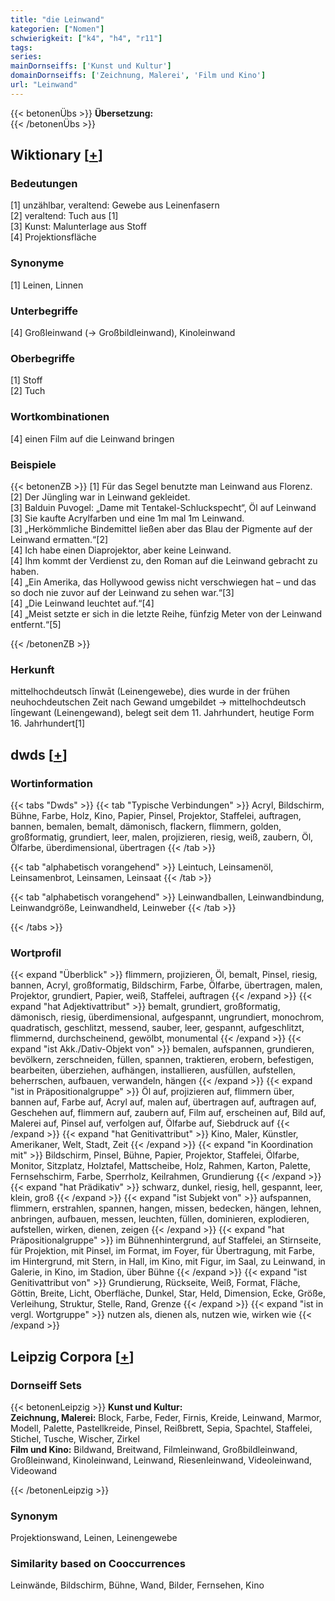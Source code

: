 ```yaml
---
title: "die Leinwand"
kategorien: ["Nomen"]
schwierigkeit: ["k4", "h4", "r11"]
tags:
series:
mainDornseiffs: ['Kunst und Kultur']
domainDornseiffs: ['Zeichnung, Malerei', 'Film und Kino']
url: "Leinwand"
---
```


{{< betonenÜbs >}}
**Übersetzung:**  
{{< /betonenÜbs >}}

## Wiktionary [[+](https://de.wiktionary.org/wiki/Leinwand)]

### Bedeutungen
[1] unzählbar, veraltend: Gewebe aus Leinenfasern  
[2] veraltend: Tuch aus [1]  
[3] Kunst: Malunterlage aus Stoff  
[4] Projektionsfläche  

### Synonyme
[1] Leinen, Linnen  

### Unterbegriffe
[4] Großleinwand (→ Großbildleinwand), Kinoleinwand  

### Oberbegriffe
[1] Stoff  
[2] Tuch  

### Wortkombinationen
[4] einen Film auf die Leinwand bringen  

### Beispiele
{{< betonenZB >}}
[1] Für das Segel benutzte man Leinwand aus Florenz.  
[2] Der Jüngling war in Leinwand gekleidet.  
[3] Balduin Puvogel: „Dame mit Tentakel-Schluckspecht“, Öl auf Leinwand  
[3] Sie kaufte Acrylfarben und eine 1m mal 1m Leinwand.  
[3] „Herkömmliche Bindemittel ließen aber das Blau der Pigmente auf der Leinwand ermatten.“[2]  
[4] Ich habe einen Diaprojektor, aber keine Leinwand.  
[4] Ihm kommt der Verdienst zu, den Roman auf die Leinwand gebracht zu haben.  
[4] „Ein Amerika, das Hollywood gewiss nicht verschwiegen hat – und das so doch nie zuvor auf der Leinwand zu sehen war.“[3]  
[4] „Die Leinwand leuchtet auf.“[4]  
[4] „Meist setzte er sich in  die letzte Reihe, fünfzig Meter von der Leinwand entfernt.“[5]  

{{< /betonenZB >}}
### Herkunft
mittelhochdeutsch līnwāt (Leinengewebe), dies wurde in der frühen neuhochdeutschen Zeit nach Gewand umgebildet → mittelhochdeutsch līngewant (Leinengewand), belegt seit dem 11. Jahrhundert, heutige Form 16. Jahrhundert[1]  



## dwds [[+](https://www.dwds.de/wb/Leinwand)]

### Wortinformation
{{< tabs "Dwds" >}}
{{< tab "Typische Verbindungen" >}}
Acryl, Bildschirm, Bühne, Farbe, Holz, Kino, Papier, Pinsel, Projektor, Staffelei, auftragen, bannen, bemalen, bemalt, dämonisch, flackern, flimmern, golden, großformatig, grundiert, leer, malen, projizieren, riesig, weiß, zaubern, Öl, Ölfarbe, überdimensional, übertragen
{{< /tab >}}

{{< tab "alphabetisch vorangehend" >}}
Leintuch, Leinsamenöl, Leinsamenbrot, Leinsamen, Leinsaat
{{< /tab >}}

{{< tab "alphabetisch vorangehend" >}}
Leinwandballen, Leinwandbindung, Leinwandgröße, Leinwandheld, Leinweber
{{< /tab >}}

{{< /tabs >}}

### Wortprofil
{{< expand "Überblick" >}} flimmern, projizieren, Öl, bemalt, Pinsel, riesig, bannen, Acryl, großformatig, Bildschirm, Farbe, Ölfarbe, übertragen, malen, Projektor, grundiert, Papier, weiß, Staffelei, auftragen {{< /expand >}}
{{< expand "hat Adjektivattribut" >}} bemalt, grundiert, großformatig, dämonisch, riesig, überdimensional, aufgespannt, ungrundiert, monochrom, quadratisch, geschlitzt, messend, sauber, leer, gespannt, aufgeschlitzt, flimmernd, durchscheinend, gewölbt, monumental {{< /expand >}}
{{< expand "ist Akk./Dativ-Objekt von" >}} bemalen, aufspannen, grundieren, bevölkern, zerschneiden, füllen, spannen, traktieren, erobern, befestigen, bearbeiten, überziehen, aufhängen, installieren, ausfüllen, aufstellen, beherrschen, aufbauen, verwandeln, hängen {{< /expand >}}
{{< expand "ist in Präpositionalgruppe" >}} Öl auf, projizieren auf, flimmern über, bannen auf, Farbe auf, Acryl auf, malen auf, übertragen auf, auftragen auf, Geschehen auf, flimmern auf, zaubern auf, Film auf, erscheinen auf, Bild auf, Malerei auf, Pinsel auf, verfolgen auf, Ölfarbe auf, Siebdruck auf {{< /expand >}}
{{< expand "hat Genitivattribut" >}} Kino, Maler, Künstler, Amerikaner, Welt, Stadt, Zeit {{< /expand >}}
{{< expand "in Koordination mit" >}} Bildschirm, Pinsel, Bühne, Papier, Projektor, Staffelei, Ölfarbe, Monitor, Sitzplatz, Holztafel, Mattscheibe, Holz, Rahmen, Karton, Palette, Fernsehschirm, Farbe, Sperrholz, Keilrahmen, Grundierung {{< /expand >}}
{{< expand "hat Prädikativ" >}} schwarz, dunkel, riesig, hell, gespannt, leer, klein, groß {{< /expand >}}
{{< expand "ist Subjekt von" >}} aufspannen, flimmern, erstrahlen, spannen, hangen, missen, bedecken, hängen, lehnen, anbringen, aufbauen, messen, leuchten, füllen, dominieren, explodieren, aufstellen, wirken, dienen, zeigen {{< /expand >}}
{{< expand "hat Präpositionalgruppe" >}} im Bühnenhintergrund, auf Staffelei, an Stirnseite, für Projektion, mit Pinsel, im Format, im Foyer, für Übertragung, mit Farbe, im Hintergrund, mit Stern, in Hall, im Kino, mit Figur, im Saal, zu Leinwand, in Galerie, in Kino, im Stadion, über Bühne {{< /expand >}}
{{< expand "ist Genitivattribut von" >}} Grundierung, Rückseite, Weiß, Format, Fläche, Göttin, Breite, Licht, Oberfläche, Dunkel, Star, Held, Dimension, Ecke, Größe, Verleihung, Struktur, Stelle, Rand, Grenze {{< /expand >}}
{{< expand "ist in vergl. Wortgruppe" >}} nutzen als, dienen als, nutzen wie, wirken wie {{< /expand >}}

## Leipzig Corpora [[+](https://corpora.uni-leipzig.de/en/res?word=Leinwand&corpusId=deu_newscrawl-public_2018)]

### Dornseiff Sets
{{< betonenLeipzig >}}
**Kunst und Kultur:**  
**Zeichnung, Malerei:** Block, Farbe, Feder, Firnis, Kreide, Leinwand, Marmor, Modell, Palette, Pastellkreide, Pinsel, Reißbrett, Sepia, Spachtel, Staffelei, Stichel, Tusche, Wischer, Zirkel  
**Film und Kino:** Bildwand, Breitwand, Filmleinwand, Großbildleinwand, Großleinwand, Kinoleinwand, Leinwand, Riesenleinwand, Videoleinwand, Videowand  

{{< /betonenLeipzig >}}

### Synonym
Projektionswand, Leinen, Leinengewebe


### Similarity based on Cooccurrences
Leinwände, Bildschirm, Bühne, Wand, Bilder, Fernsehen, Kino

